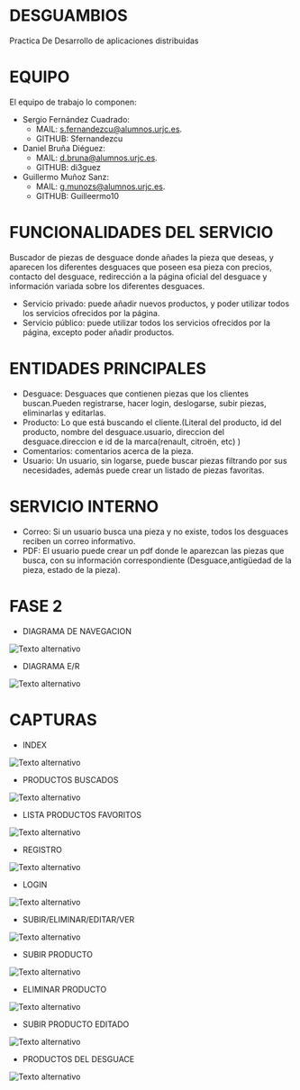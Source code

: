 # DESGUAMBIOS
Practica De Desarrollo de aplicaciones distribuidas
 
# EQUIPO
El equipo de trabajo lo componen: 
- Sergio Fernández Cuadrado: 
    - MAIL: s.fernandezcu@alumnos.urjc.es.
    - GITHUB: Sfernandezcu     
- Daniel Bruña Diéguez: 
     - MAIL: d.bruna@alumnos.urjc.es.
     - GITHUB: di3guez
- Guillermo Muñoz Sanz: 
     - MAIL: g.munozs@alumnos.urjc.es.
     - GITHUB: Guilleermo10
 
# FUNCIONALIDADES DEL SERVICIO
Buscador de piezas de desguace donde añades la pieza que deseas, y aparecen los diferentes desguaces que poseen esa pieza con precios, contacto del desguace, redirección a la página oficial del desguace y información variada sobre los diferentes desguaces.
 
- Servicio privado: puede añadir nuevos productos, y poder utilizar todos los servicios ofrecidos por la página. 
- Servicio público: puede utilizar todos los servicios ofrecidos por la página, excepto poder añadir productos.


# ENTIDADES PRINCIPALES
- Desguace: Desguaces que contienen piezas que los clientes buscan.Pueden registrarse, hacer login, deslogarse, subir piezas, eliminarlas y editarlas.
- Producto: Lo que está buscando el cliente.(Literal del producto, id del producto, nombre del desguace.usuario, direccion del desguace.direccion e id de la marca(renault, citroën, etc)  )
- Comentarios: comentarios acerca de la pieza.
- Usuario: Un usuario, sin logarse, puede buscar piezas filtrando por sus necesidades, además puede crear un listado de piezas favoritas.
  
# SERVICIO INTERNO
- Correo: Si un usuario busca una pieza y no existe, todos los desguaces reciben un correo informativo.
- PDF: El usuario puede crear un pdf donde le aparezcan las piezas que busca, con su información correspondiente (Desguace,antigüedad de la pieza, estado de la pieza).

# FASE 2
- DIAGRAMA DE NAVEGACION

 ![Texto alternativo](https://github.com/di3guez/desguambios/blob/master/Desguambios/src/main/resources/static/diagramaNavegacion.jpg)
 
- DIAGRAMA E/R

![Texto alternativo](https://github.com/di3guez/desguambios/blob/master/Desguambios/src/main/resources/static/entidadRelacion.png)
 
# CAPTURAS 
- INDEX

![Texto alternativo](https://github.com/di3guez/desguambios/blob/master/Desguambios/src/main/resources/static/index.PNG)
- PRODUCTOS BUSCADOS

![Texto alternativo](https://github.com/di3guez/desguambios/blob/master/Desguambios/src/main/resources/static/ProductosBuscados.PNG)

- LISTA PRODUCTOS FAVORITOS

![Texto alternativo](https://github.com/di3guez/desguambios/blob/master/Desguambios/src/main/resources/static/ProductosFavoritos.PNG)

- REGISTRO

![Texto alternativo](https://github.com/di3guez/desguambios/blob/master/Desguambios/src/main/resources/static/Registro.PNG)

- LOGIN

![Texto alternativo](https://github.com/di3guez/desguambios/blob/master/Desguambios/src/main/resources/static/Login.PNG)

- SUBIR/ELIMINAR/EDITAR/VER

![Texto alternativo](https://github.com/di3guez/desguambios/blob/master/Desguambios/src/main/resources/static/SubirEliminarEditar.PNG)

- SUBIR PRODUCTO

![Texto alternativo](https://github.com/di3guez/desguambios/blob/master/Desguambios/src/main/resources/static/SubirNuevoProducto.PNG)

- ELIMINAR PRODUCTO

![Texto alternativo](https://github.com/di3guez/desguambios/blob/master/Desguambios/src/main/resources/static/EliminarProductoPorId.PNG)

- SUBIR PRODUCTO EDITADO

![Texto alternativo]()

- PRODUCTOS DEL DESGUACE

![Texto alternativo](https://github.com/di3guez/desguambios/blob/master/Desguambios/src/main/resources/static/ProductosDeUnDesguace.PNG)
